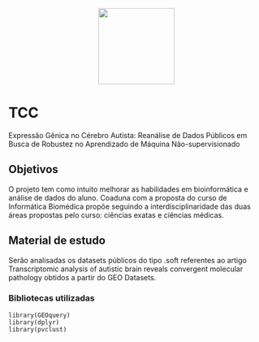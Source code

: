 <p align="center">
<img src="https://sites.usp.br/fmrpnew/wp-content/uploads/sites/356/2018/05/Brasao_Flamula.png" width="150px" height="150px">
</p>

# TCC
Expressão Gênica no Cérebro Autista:
Reanálise de Dados Públicos em Busca de Robustez no Aprendizado de Máquina Não-supervisionado

## Objetivos
O projeto tem como intuito melhorar as habilidades em bioinformática e análise de dados do aluno.
Coaduna com a proposta do curso de Informática Biomédica propõe seguindo a interdisciplinaridade das duas áreas propostas pelo curso:
ciências exatas e ciências médicas.

## Material de estudo
Serão analisadas os datasets públicos do tipo .soft referentes ao artigo Transcriptomic analysis of autistic brain reveals convergent molecular pathology
obtidos a partir do GEO Datasets.

### Bibliotecas utilizadas
```
library(GEOquery)
library(dplyr)
library(pvclust)
```
